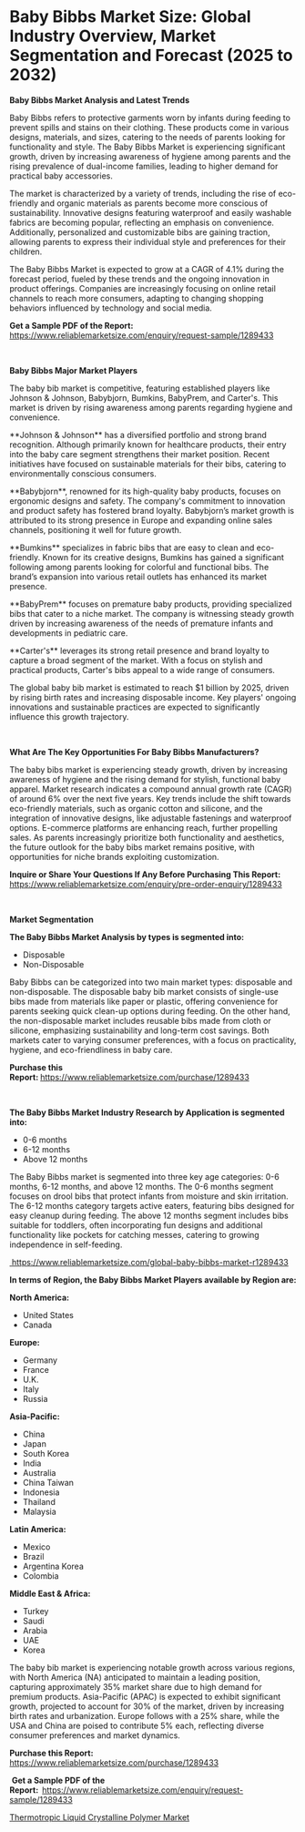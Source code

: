 <p><h1>Baby Bibbs Market Size: Global Industry Overview, Market Segmentation and Forecast (2025 to 2032)</h1></p><p><strong>Baby Bibbs Market Analysis and Latest Trends</strong></p>
<p><p>Baby Bibbs refers to protective garments worn by infants during feeding to prevent spills and stains on their clothing. These products come in various designs, materials, and sizes, catering to the needs of parents looking for functionality and style. The Baby Bibbs Market is experiencing significant growth, driven by increasing awareness of hygiene among parents and the rising prevalence of dual-income families, leading to higher demand for practical baby accessories.</p><p>The market is characterized by a variety of trends, including the rise of eco-friendly and organic materials as parents become more conscious of sustainability. Innovative designs featuring waterproof and easily washable fabrics are becoming popular, reflecting an emphasis on convenience. Additionally, personalized and customizable bibs are gaining traction, allowing parents to express their individual style and preferences for their children. </p><p>The Baby Bibbs Market is expected to grow at a CAGR of 4.1% during the forecast period, fueled by these trends and the ongoing innovation in product offerings. Companies are increasingly focusing on online retail channels to reach more consumers, adapting to changing shopping behaviors influenced by technology and social media.</p></p>
<p><strong>Get a Sample PDF of the Report:&nbsp;</strong> <a href="https://www.reliablemarketsize.com/enquiry/request-sample/1289433?utm_campaign=1897&utm_medium=2&utm_source=Github&utm_content=ia&utm_term=16012025&utm_id=baby-bibbs">https://www.reliablemarketsize.com/enquiry/request-sample/1289433</a></p>
<p>&nbsp;</p>
<p><strong>Baby Bibbs Major Market Players</strong></p>
<p><p>The baby bib market is competitive, featuring established players like Johnson & Johnson, Babybjorn, Bumkins, BabyPrem, and Carter's. This market is driven by rising awareness among parents regarding hygiene and convenience.</p><p>**Johnson & Johnson** has a diversified portfolio and strong brand recognition. Although primarily known for healthcare products, their entry into the baby care segment strengthens their market position. Recent initiatives have focused on sustainable materials for their bibs, catering to environmentally conscious consumers.</p><p>**Babybjorn**, renowned for its high-quality baby products, focuses on ergonomic designs and safety. The company's commitment to innovation and product safety has fostered brand loyalty. Babybjorn’s market growth is attributed to its strong presence in Europe and expanding online sales channels, positioning it well for future growth.</p><p>**Bumkins** specializes in fabric bibs that are easy to clean and eco-friendly. Known for its creative designs, Bumkins has gained a significant following among parents looking for colorful and functional bibs. The brand’s expansion into various retail outlets has enhanced its market presence.</p><p>**BabyPrem** focuses on premature baby products, providing specialized bibs that cater to a niche market. The company is witnessing steady growth driven by increasing awareness of the needs of premature infants and developments in pediatric care.</p><p>**Carter's** leverages its strong retail presence and brand loyalty to capture a broad segment of the market. With a focus on stylish and practical products, Carter's bibs appeal to a wide range of consumers.</p><p>The global baby bib market is estimated to reach $1 billion by 2025, driven by rising birth rates and increasing disposable income. Key players' ongoing innovations and sustainable practices are expected to significantly influence this growth trajectory.</p></p>
<p>&nbsp;</p>
<p><strong>What Are The Key Opportunities For Baby Bibbs Manufacturers?</strong></p>
<p><p>The baby bibs market is experiencing steady growth, driven by increasing awareness of hygiene and the rising demand for stylish, functional baby apparel. Market research indicates a compound annual growth rate (CAGR) of around 6% over the next five years. Key trends include the shift towards eco-friendly materials, such as organic cotton and silicone, and the integration of innovative designs, like adjustable fastenings and waterproof options. E-commerce platforms are enhancing reach, further propelling sales. As parents increasingly prioritize both functionality and aesthetics, the future outlook for the baby bibs market remains positive, with opportunities for niche brands exploiting customization.</p></p>
<p><strong>Inquire or Share Your Questions If Any Before Purchasing This Report:</strong> <a href="https://www.reliablemarketsize.com/enquiry/pre-order-enquiry/1289433?utm_campaign=1897&utm_medium=2&utm_source=Github&utm_content=ia&utm_term=16012025&utm_id=baby-bibbs">https://www.reliablemarketsize.com/enquiry/pre-order-enquiry/1289433</a></p>
<p>&nbsp;</p>
<p><strong>Market Segmentation</strong></p>
<p><strong>The Baby Bibbs Market Analysis by types is segmented into:</strong></p>
<p><ul><li>Disposable</li><li>Non-Disposable</li></ul></p>
<p><p>Baby Bibbs can be categorized into two main market types: disposable and non-disposable. The disposable baby bib market consists of single-use bibs made from materials like paper or plastic, offering convenience for parents seeking quick clean-up options during feeding. On the other hand, the non-disposable market includes reusable bibs made from cloth or silicone, emphasizing sustainability and long-term cost savings. Both markets cater to varying consumer preferences, with a focus on practicality, hygiene, and eco-friendliness in baby care.</p></p>
<p><strong>Purchase this Report:&nbsp;</strong><a href="https://www.reliablemarketsize.com/purchase/1289433?utm_campaign=1897&utm_medium=2&utm_source=Github&utm_content=ia&utm_term=16012025&utm_id=baby-bibbs">https://www.reliablemarketsize.com/purchase/1289433</a></p>
<p>&nbsp;</p>
<p><strong>The Baby Bibbs Market Industry Research by Application is segmented into:</strong></p>
<p><ul><li>0-6 months</li><li>6-12 months</li><li>Above 12 months</li></ul></p>
<p><p>The Baby Bibbs market is segmented into three key age categories: 0-6 months, 6-12 months, and above 12 months. The 0-6 months segment focuses on drool bibs that protect infants from moisture and skin irritation. The 6-12 months category targets active eaters, featuring bibs designed for easy cleanup during feeding. The above 12 months segment includes bibs suitable for toddlers, often incorporating fun designs and additional functionality like pockets for catching messes, catering to growing independence in self-feeding.</p></p>
<p><a href="https://www.reliablemarketsize.com/global-baby-bibbs-market-r1289433?utm_campaign=1897&utm_medium=2&utm_source=Github&utm_content=ia&utm_term=16012025&utm_id=baby-bibbs">&nbsp;https://www.reliablemarketsize.com/global-baby-bibbs-market-r1289433</a></p>
<p><strong>In terms of Region, the Baby Bibbs Market Players available by Region are:</strong></p>
<p>
    <p> <strong> North America: </strong>
        <ul>
            <li>United States</li>
            <li>Canada</li>
        </ul>
        </p> 
    <p> <strong> Europe: </strong>
        <ul>
            <li>Germany</li>
            <li>France</li>
            <li>U.K.</li>
            <li>Italy</li>
            <li>Russia</li>
        </ul>
        </p> 
    <p> <strong> Asia-Pacific: </strong>
        <ul>
            <li>China</li>
            <li>Japan</li>
            <li>South Korea</li>
            <li>India</li>
            <li>Australia</li>
            <li>China Taiwan</li>
            <li>Indonesia</li>
            <li>Thailand</li>
            <li>Malaysia</li>
        </ul>
        </p> 
    <p> <strong> Latin America: </strong>
        <ul>
            <li>Mexico</li>
            <li>Brazil</li>
            <li>Argentina Korea</li>
            <li>Colombia</li>
        </ul>
        </p> 
    <p> <strong> Middle East & Africa: </strong>
        <ul>
            <li>Turkey</li>
            <li>Saudi</li>
            <li>Arabia</li>
            <li>UAE</li>
            <li>Korea</li>
        </ul>
    </p>
    </p>
<p><p>The baby bib market is experiencing notable growth across various regions, with North America (NA) anticipated to maintain a leading position, capturing approximately 35% market share due to high demand for premium products. Asia-Pacific (APAC) is expected to exhibit significant growth, projected to account for 30% of the market, driven by increasing birth rates and urbanization. Europe follows with a 25% share, while the USA and China are poised to contribute 5% each, reflecting diverse consumer preferences and market dynamics.</p></p>
<p><strong>Purchase this Report: </strong><a href="https://www.reliablemarketsize.com/purchase/1289433?utm_campaign=1897&utm_medium=2&utm_source=Github&utm_content=ia&utm_term=16012025&utm_id=baby-bibbs">https://www.reliablemarketsize.com/purchase/1289433</a></p>
<p>&nbsp;<strong>Get a Sample PDF of the Report:&nbsp;&nbsp;</strong><a href="https://www.reliablemarketsize.com/enquiry/request-sample/1289433?utm_campaign=1897&utm_medium=2&utm_source=Github&utm_content=ia&utm_term=16012025&utm_id=baby-bibbs">https://www.reliablemarketsize.com/enquiry/request-sample/1289433</a></p>
<p><strong></strong></p>
<p><p><a href="https://github.com/ChiragRP21/Market-Research-Report-List-7/blob/main/thermotropic-liquid-crystalline-polymer-market.md?utm_campaign=1897&utm_medium=2&utm_source=Github&utm_content=ia&utm_term=16012025&utm_id=baby-bibbs">Thermotropic Liquid Crystalline Polymer Market</a></p></p>